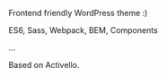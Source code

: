 Frontend friendly WordPress theme :)

ES6, Sass, Webpack, BEM, Components

...

Based on Activello.
